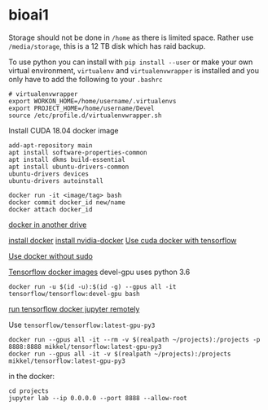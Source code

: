 # bioai1
Storage should not be done in `/home` as there is limited space. Rather use `/media/storage`, this is a 12 TB disk which has raid backup.

To use python you can install with `pip install --user` or make your own virtual environment, `virtualenv` and `virtualenvwrapper` is installed and you only have to add the following to your `.bashrc`

```
# virtualenvwrapper
export WORKON_HOME=/home/username/.virtualenvs
export PROJECT_HOME=/home/username/Devel
source /etc/profile.d/virtualenvwrapper.sh
```

Install CUDA 18.04 docker image

```
add-apt-repository main
apt install software-properties-common
apt install dkms build-essential
apt install ubuntu-drivers-common
ubuntu-drivers devices
ubuntu-drivers autoinstall
```

```
docker run -it <image/tag> bash
docker commit docker_id new/name
docker attach docker_id
```
[docker in another drive](https://www.guguweb.com/2019/02/07/how-to-move-docker-data-directory-to-another-location-on-ubuntu/)

[install docker](https://docs.docker.com/engine/install/ubuntu/)
[install nvidia-docker](https://github.com/NVIDIA/nvidia-docker)
[Use cuda docker with tensorflow](https://www.tensorflow.org/install/docker)

[Use docker without sudo](https://docs.docker.com/engine/install/linux-postinstall/)

[Tensorflow docker images](https://hub.docker.com/r/tensorflow/tensorflow/)
devel-gpu uses python 3.6
```
docker run -u $(id -u):$(id -g) --gpus all -it tensorflow/tensorflow:devel-gpu bash
```
[run tensorflow docker jupyter remotely](https://medium.com/@lucasrg/using-jupyter-notebook-running-on-a-remote-docker-container-via-ssh-ea2c3ebb9055)

Use `tensorflow/tensorflow:latest-gpu-py3`

```
docker run --gpus all -it --rm -v $(realpath ~/projects):/projects -p 8888:8888 mikkel/tensorflow:latest-gpu-py3
docker run --gpus all -it -v $(realpath ~/projects):/projects mikkel/tensorflow:latest-gpu-py3
```
in the docker:
```
cd projects
jupyter lab --ip 0.0.0.0 --port 8888 --allow-root
```
